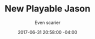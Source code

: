 ---
title: New Playable Jason
date: 2017-06-31 20:58:00 -04:00
two-images: "/uploads/block5.jpg"
subtitle: Even scarier
release-date: 2017-07-31 20:58:00 -04:00
categories:
- Upcoming Row 2
---
